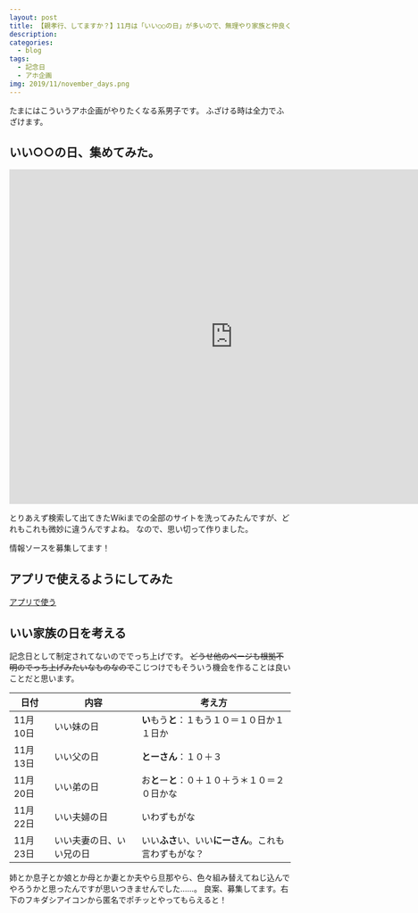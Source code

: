 ```yaml
---
layout: post
title: 【親孝行、してますか？】11月は「いい○○の日」が多いので、無理やり家族と仲良くする日を考えてみた
description:
categories:
  - blog
tags:
  - 記念日
  - アホ企画
img: 2019/11/november_days.png
---
```

たまにはこういうアホ企画がやりたくなる系男子です。
ふざける時は全力でふざけます。

## いい○○の日、集めてみた。
<iframe src="https://calendar.google.com/calendar/embed?src=96qe95qq146d6brsq19uqt1te8%40group.calendar.google.com&ctz=Asia%2FTokyo" style="border: 0" width="800" height="600" frameborder="0" scrolling="no"></iframe>

とりあえず検索して出てきたWikiまでの全部のサイトを洗ってみたんですが、どれもこれも微妙に違うんですよね。
なので、思い切って作りました。

情報ソースを募集してます！

## アプリで使えるようにしてみた
[アプリで使う](https://calendar.google.com/calendar/ical/96qe95qq146d6brsq19uqt1te8%40group.calendar.google.com/public/basic.ics)

## いい家族の日を考える
記念日として制定されてないのででっち上げです。
<del>どうせ他のページも根拠不明のでっち上げみたいなものなので</del>こじつけでもそういう機会を作ることは良いことだと思います。

|日付|内容|考え方|
|---|---|---|
|11月10日|いい妹の日|**い**もう**と**：１もう１０＝１０日か１１日か|
|11月13日|いい父の日|**とーさん**：１０＋３|
|11月20日|いい弟の日|お**と**ー**と**：０＋１０＋う＊１０＝２０日かな|
|11月22日|いい夫婦の日|いわずもがな|
|11月23日|いい夫妻の日、いい兄の日|いい**ふさ**い、いい**にーさん**。これも言わずもがな？|

姉とか息子とか娘とか母とか妻とか夫やら旦那やら、色々組み替えてねじ込んでやろうかと思ったんですが思いつきませんでした……。
良案、募集してます。右下のフキダシアイコンから匿名でポチッとやってもらえると！
